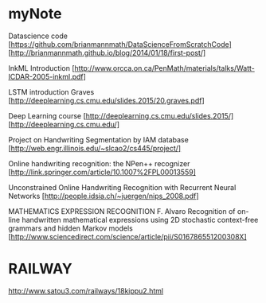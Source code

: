 # myNote
Datascience code
[https://github.com/brianmannmath/DataScienceFromScratchCode]
[http://brianmannmath.github.io/blog/2014/01/18/first-post/]

InkML Introduction
[http://www.orcca.on.ca/PenMath/materials/talks/Watt-ICDAR-2005-inkml.pdf]

LSTM introduction
Graves [http://deeplearning.cs.cmu.edu/slides.2015/20.graves.pdf]

Deep Learning course [http://deeplearning.cs.cmu.edu/slides.2015/] [http://deeplearning.cs.cmu.edu/]

Project on Handwriting Segmentation by IAM database
[http://web.engr.illinois.edu/~slcao2/cs445/project/]

Online handwriting recognition: the NPen++ recognizer
[http://link.springer.com/article/10.1007%2FPL00013559]

Unconstrained Online Handwriting Recognition with Recurrent Neural Networks
[http://people.idsia.ch/~juergen/nips_2008.pdf]

MATHEMATICS EXPRESSION RECOGNITION
F. Alvaro
Recognition of on-line handwritten mathematical expressions using 2D stochastic context-free grammars and hidden Markov models [http://www.sciencedirect.com/science/article/pii/S016786551200308X]

# RAILWAY
http://www.satou3.com/railways/18kippu2.html
